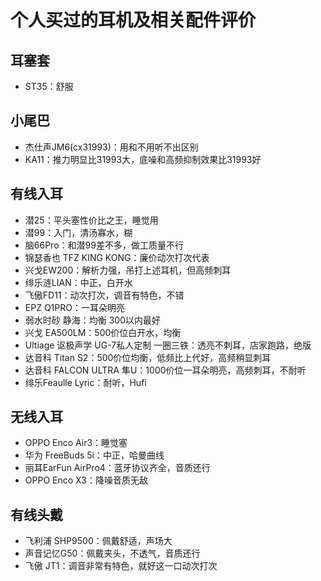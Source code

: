 # 个人买过的耳机及相关配件评价

## 耳塞套

- ST35：舒服

## 小尾巴

- 杰仕声JM6(cx31993)：用和不用听不出区别
- KA11：推力明显比31993大，底噪和高频抑制效果比31993好

## 有线入耳

- 潜25：平头塞性价比之王，睡觉用
- 潜99：入门，清汤寡水，糊
- 脑66Pro：和潜99差不多，做工质量不行
- 锦瑟香也 TFZ KING KONG：廉价动次打次代表
- 兴戈EW200：解析力强，吊打上述耳机，但高频刺耳
- 绯乐涟LIAN：中正，白开水
- 飞傲FD11：动次打次，调音有特色，不错
- EPZ Q1PRO：一耳朵明亮
- 弱水时砂 静海：均衡 300以内最好
- 兴戈 EA500LM：500价位白开水，均衡
- Ultiage 讴极声学 UG-7私人定制 一圈三铁：透亮不刺耳，店家跑路，绝版
- 达音科 Titan S2：500价位均衡，低频比上代好，高频稍显刺耳
- 达音科 FALCON ULTRA 隼U：1000价位一耳朵明亮，高频刺耳，不耐听
- 绯乐Feaulle Lyric：耐听，Hufi

## 无线入耳

- OPPO Enco Air3：睡觉塞
- 华为 FreeBuds 5i：中正，哈曼曲线
- 丽耳EarFun AirPro4：蓝牙协议齐全，音质还行
- OPPO Enco X3：降噪音质无敌

## 有线头戴

- 飞利浦 SHP9500：佩戴舒适，声场大
- 声音记忆G50：佩戴夹头，不透气，音质还行
- 飞傲 JT1：调音非常有特色，就好这一口动次打次
